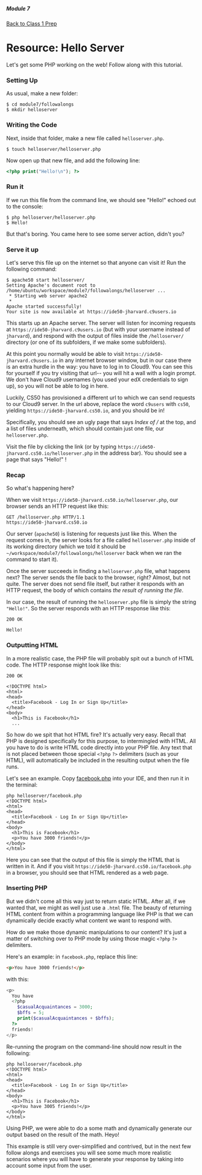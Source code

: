 ##### Module 7

[Back to Class 1 Prep](../class1-prep)

# Resource: Hello Server

Let's get some PHP working on the web! Follow along with this tutorial.

### Setting Up

As usual, make a new folder:

```nohighlight
$ cd module7/followalongs
$ mkdir helloserver
```

### Writing the Code

Next, inside that folder, make a new file called `helloserver.php`.

```nohighlight
$ touch helloserver/helloserver.php
```

Now open up that new file, and add the following line:

```php
<?php print("Hello!\n"); ?>
```

### Run it

If we run this file from the command line, we should see "Hello!" echoed out to the console:

```nohighlight
$ php helloserver/helloserver.php
$ Hello!
```

But that's boring. You came here to see some server action, didn't you?

### Serve it up

Let's serve this file up on the internet so that anyone can visit it! Run the following command:

```nohighlight
$ apache50 start helloserver/
Setting Apache's document root to /home/ubuntu/workspace/module7/followalongs/helloserver ...
 * Starting web server apache2
 * 
Apache started successfully!
Your site is now available at https://ide50-jharvard.c9users.io
```

This starts up an Apache server. The server will listen for incoming requests at `https://ide50-jharvard.c9users.io` (but with your username instead of `jharvard`), and respond with the output of files inside the `/helloserver/` directory (or one of its subfolders, if we make some subfolders). 

At this point you normally would be able to visit `https://ide50-jharvard.c9users.io` in any internet browser window, but in our case there is an extra hurdle in the way: you have to log in to Cloud9. You can see this for yourself if you try visiting that url-- you will hit a wall with a login prompt. We don't have Cloud9 usernames (you used your edX credentials to sign up), so you will not be able to log in here.

Luckily, CS50 has provisioned a different url to which we can send requests to our Cloud9 server. In the url above, replace the word `c9users` with `cs50`, yielding `https://ide50-jharvard.cs50.io`, and you should be in!

Specifically, you should see an ugly page that says *Index of /* at the top, and a list of files underneath, which should contain just one file, our `helloserver.php`.

Visit the file by clicking the link (or by typing `https://ide50-jharvard.cs50.io/helloserver.php` in the address bar). You should see a page that says "Hello!" !

### Recap

So what's happening here?

When we visit `https://ide50-jharvard.cs50.io/helloserver.php`, our browser sends an HTTP request like this:

```nohighlight
GET /helloserver.php HTTP/1.1
https://ide50-jharvard.cs50.io
```

Our server (`apache50`) is listening for requests just like this. When the request comes in, the server looks for a file called `helloserver.php` inside of its working directory (which we told it should be `~/workspace/module7/followalongs/helloserver` back when we ran the command to start it).

Once the server succeeds in finding a `helloserver.php` file, what happens next? The server sends the file back to the browser, right? Almost, but not quite. The server does not send file itself, but rather it responds with an HTTP request, the body of which contains *the result of running the file*. 

In our case, the result of running the `helloserver.php` file is simply the string `"Hello!"`. So the server responds with an HTTP response like this:

```nohighlight
200 OK

Hello!
```

### Outputting HTML

In a more realistic case, the PHP file will probably spit out a bunch of HTML code. The HTTP response might look like this:

```nohighlight
200 OK

<!DOCTYPE html>
<html>
<head>
  <title>Facebook - Log In or Sign Up</title>
</head>
<body>
  <h1>This is Facebook</h1>
  ...
```

So how do we spit that hot HTML fire? It's actually very easy. Recall that PHP is designed specifically for this purpose, to intermingled with HTML. All you have to do is write HTML code directly into your PHP file. Any text that is not placed between those special `<?php` `?>` delimiters (such as your HTML), will automatically be included in the resulting output when the file runs. 

Let's see an example. Copy [facebook.php](./facebook.html) into your IDE, and then run it in the terminal:

```nohighlight
php helloserver/facebook.php
<!DOCTYPE html>
<html>
<head>
  <title>Facebook - Log In or Sign Up</title>
</head>
<body>
  <h1>This is Facebook</h1>
  <p>You have 3000 friends!</p>
</body>
</html>
```

Here you can see that the output of this file is simply the HTML that is written in it. And if you visit `https://ide50-jharvard.cs50.io/facebook.php` in a browser, you should see that HTML rendered as a web page.

### Inserting PHP

But we didn't come all this way just to return static HTML. After all, if we wanted that, we might as well just use a `.html` file. The beauty of returning HTML content from within a programming language like PHP is that we can dynamically decide exactly what content we want to respond with.

How do we make those dynamic manipulations to our content? It's just a matter of switching over to PHP mode by using those magic `<?php` `?>` delimiters. 

Here's an example: in `facebook.php`, replace this line:

```html
<p>You have 3000 friends!</p>
```

with this:

```php
<p> 
  You have
  <?php 
    $casualAcquaintances = 3000;
    $bffs = 5;
    print($casualAcquaintances + $bffs);
  ?>
  friends!
</p>
```

Re-running the program on the command-line should now result in the following:

```nohighlight
php helloserver/facebook.php
<!DOCTYPE html>
<html>
<head>
  <title>Facebook - Log In or Sign Up</title>
</head>
<body>
  <h1>This is Facebook</h1>
  <p>You have 3005 friends!</p>
</body>
</html>
```

Using PHP, we were able to do a some math and dynamically generate our output based on the result of the math. Heyo!

This example is still very over-simplified and contrived, but in the next few follow alongs and exercises you will see some much more realistic scenarios where you will have to generate your response by taking into account some input from the user.




